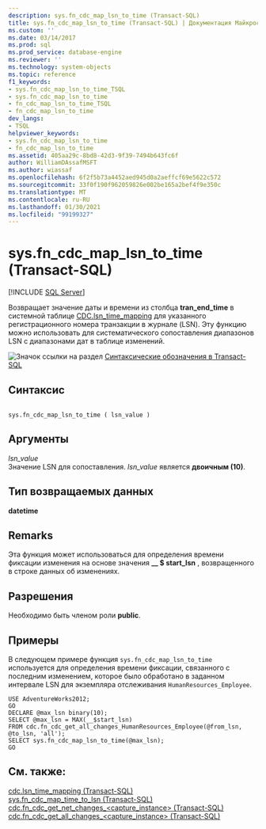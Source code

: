 ```yaml
---
description: sys.fn_cdc_map_lsn_to_time (Transact-SQL)
title: sys.fn_cdc_map_lsn_to_time (Transact-SQL) | Документация Майкрософт
ms.custom: ''
ms.date: 03/14/2017
ms.prod: sql
ms.prod_service: database-engine
ms.reviewer: ''
ms.technology: system-objects
ms.topic: reference
f1_keywords:
- sys.fn_cdc_map_lsn_to_time_TSQL
- sys.fn_cdc_map_lsn_to_time
- fn_cdc_map_lsn_to_time_TSQL
- fn_cdc_map_lsn_to_time
dev_langs:
- TSQL
helpviewer_keywords:
- sys.fn_cdc_map_lsn_to_time
- fn_cdc_map_lsn_to_time
ms.assetid: 405aa29c-8bd8-42d3-9f39-7494b643fc6f
author: WilliamDAssafMSFT
ms.author: wiassaf
ms.openlocfilehash: 6f2f5b73a4452aed945d0a2aeffcf69e5622c572
ms.sourcegitcommit: 33f0f190f962059826e002be165a2bef4f9e350c
ms.translationtype: MT
ms.contentlocale: ru-RU
ms.lasthandoff: 01/30/2021
ms.locfileid: "99199327"
---
```

# <a name="sysfn_cdc_map_lsn_to_time-transact-sql"></a>sys.fn_cdc_map_lsn_to_time (Transact-SQL)
[!INCLUDE [SQL Server](../../includes/applies-to-version/sqlserver.md)]

  Возвращает значение даты и времени из столбца **tran_end_time** в системной таблице [CDC.lsn_time_mapping](../../relational-databases/system-tables/cdc-lsn-time-mapping-transact-sql.md) для указанного регистрационного номера транзакции в журнале (LSN). Эту функцию можно использовать для систематического сопоставления диапазонов LSN с диапазонами дат в таблице изменений.  
  
 ![Значок ссылки на раздел](../../database-engine/configure-windows/media/topic-link.gif "Значок ссылки на раздел") [Синтаксические обозначения в Transact-SQL](../../t-sql/language-elements/transact-sql-syntax-conventions-transact-sql.md)  
  
## <a name="syntax"></a>Синтаксис  
  
```  
  
sys.fn_cdc_map_lsn_to_time ( lsn_value )  
```  
  
## <a name="arguments"></a>Аргументы  
 *lsn_value*  
 Значение LSN для сопоставления. *lsn_value* является **двоичным (10)**.  
  
## <a name="return-type"></a>Тип возвращаемых данных  
 **datetime**  
  
## <a name="remarks"></a>Remarks  
 Эта функция может использоваться для определения времени фиксации изменения на основе значения **__ $ start_lsn** , возвращенного в строке данных об изменениях.  
  
## <a name="permissions"></a>Разрешения  
 Необходимо быть членом роли **public**.  
  
## <a name="examples"></a>Примеры  
 В следующем примере функция `sys.fn_cdc_map_lsn_to_time` используется для определения времени фиксации, связанного с последним изменением, которое было обработано в заданном интервале LSN для экземпляра отслеживания `HumanResources_Employee`.  
  
```  
USE AdventureWorks2012;  
GO  
DECLARE @max_lsn binary(10);  
SELECT @max_lsn = MAX(__$start_lsn)  
FROM cdc.fn_cdc_get_all_changes_HumanResources_Employee(@from_lsn, @to_lsn, 'all');  
SELECT sys.fn_cdc_map_lsn_to_time(@max_lsn);  
GO   
```  
  
## <a name="see-also"></a>См. также:  
 [cdc.lsn_time_mapping &#40;Transact-SQL&#41;](../../relational-databases/system-tables/cdc-lsn-time-mapping-transact-sql.md)   
 [sys.fn_cdc_map_time_to_lsn &#40;Transact-SQL&#41;](../../relational-databases/system-functions/sys-fn-cdc-map-time-to-lsn-transact-sql.md)   
 [cdc.fn_cdc_get_net_changes_&#60;capture_instance&#62; &#40;Transact-SQL&#41;](../../relational-databases/system-functions/cdc-fn-cdc-get-net-changes-capture-instance-transact-sql.md)   
 [cdc.fn_cdc_get_all_changes_&#60;capture_instance&#62;  &#40;Transact-SQL&#41;](../../relational-databases/system-functions/cdc-fn-cdc-get-all-changes-capture-instance-transact-sql.md)  
  
  
